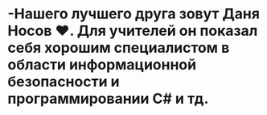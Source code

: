 # -Нашего лучшего друга зовут Даня Носов ♥. Для учителей он показал себя хорошим специалистом в области информационной безопасности и программировании C# и тд.
